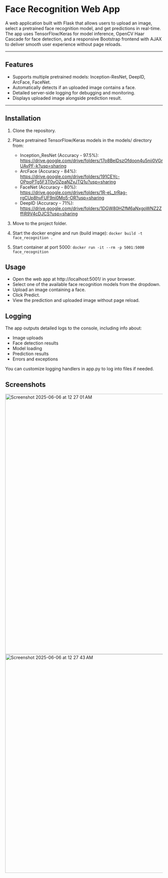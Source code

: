 # Face Recognition Web App

A web application built with Flask that allows users to upload an image, select a pretrained face recognition model, and get predictions in real-time. The app uses TensorFlow/Keras for model inference, OpenCV Haar Cascade for face detection, and a responsive Bootstrap frontend with AJAX to deliver smooth user experience without page reloads.

---

## Features

- Supports multiple pretrained models: Inception-ResNet, DeepID, ArcFace, FaceNet.
- Automatically detects if an uploaded image contains a face.
- Detailed server-side logging for debugging and monitoring.
- Displays uploaded image alongside prediction result.

---

## Installation

1. Clone the repository.

2. Place pretrained TensorFlow/Keras models in the models/ directory from:
    - Inception_ResNet (Accuracy - 97.5%): https://drive.google.com/drive/folders/17o8BelDszOfdoon4u5nii0VGrUAvPF-k?usp=sharing
    - ArcFace (Accuracy - 84%): https://drive.google.com/drive/folders/191CEYc-OPpoPTg5F3T0yOZpaNZvJTQ1u?usp=sharing
    - FaceNet (Accuracy - 80%): https://drive.google.com/drive/folders/1R-eL_trRag-rgCUp8hvFUF9ni0Mo5-OR?usp=sharing
    - DeepID (Accuracy - 71%): https://drive.google.com/drive/folders/1DGW80HZfM6aNxgoWNZ2ZffiR9V4cDJCS?usp=sharing

3. Move to the project folder.

4. Start the docker engine and run (build image): 
```docker build -t face_recognition .```

5. Start container at port 5000:
```docker run -it --rm -p 5001:5000 face_recognition```

## Usage

- Open the web app at http://localhost:5001/ in your browser.
- Select one of the available face recognition models from the dropdown.
- Upload an image containing a face.
- Click Predict.
- View the prediction and uploaded image without page reload.

## Logging

The app outputs detailed logs to the console, including info about:

- Image uploads
- Face detection results
- Model loading
- Prediction results
- Errors and exceptions

You can customize logging handlers in app.py to log into files if needed.

## Screenshots
<img width="833" alt="Screenshot 2025-06-06 at 12 27 01 AM" src="https://github.com/user-attachments/assets/7339f8f3-b1e6-4b49-914a-8b9fd4ef3547" />

<img width="700" alt="Screenshot 2025-06-06 at 12 27 43 AM" src="https://github.com/user-attachments/assets/bb8097c1-801c-4a4c-8e95-4e28c289dcaf" />





